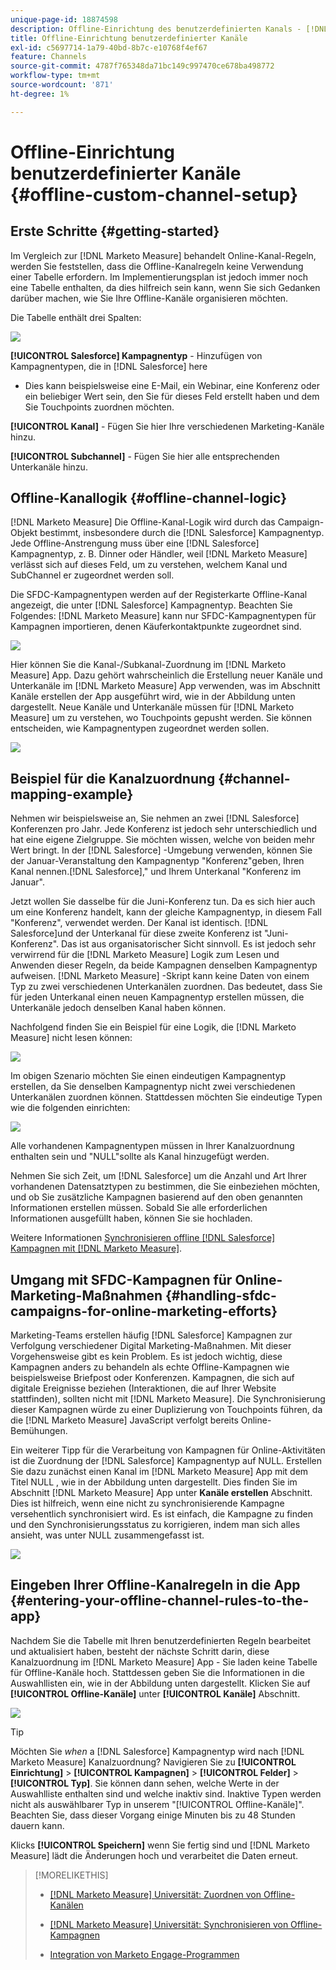 ```yaml
---
unique-page-id: 18874598
description: Offline-Einrichtung des benutzerdefinierten Kanals - [!DNL Marketo Measure]
title: Offline-Einrichtung benutzerdefinierter Kanäle
exl-id: c5697714-1a79-40bd-8b7c-e10768f4ef67
feature: Channels
source-git-commit: 4787f765348da71bc149c997470ce678ba498772
workflow-type: tm+mt
source-wordcount: '871'
ht-degree: 1%

---
```


# Offline-Einrichtung benutzerdefinierter Kanäle {#offline-custom-channel-setup}

## Erste Schritte {#getting-started}

Im Vergleich zur [!DNL Marketo Measure] behandelt Online-Kanal-Regeln, werden Sie feststellen, dass die Offline-Kanalregeln keine Verwendung einer Tabelle erfordern. Im Implementierungsplan ist jedoch immer noch eine Tabelle enthalten, da dies hilfreich sein kann, wenn Sie sich Gedanken darüber machen, wie Sie Ihre Offline-Kanäle organisieren möchten.

Die Tabelle enthält drei Spalten:

![](assets/1-2.png)

**[!UICONTROL Salesforce] Kampagnentyp** - Hinzufügen von Kampagnentypen, die in [!DNL Salesforce] here

* Dies kann beispielsweise eine E-Mail, ein Webinar, eine Konferenz oder ein beliebiger Wert sein, den Sie für dieses Feld erstellt haben und dem Sie Touchpoints zuordnen möchten.

**[!UICONTROL Kanal]** - Fügen Sie hier Ihre verschiedenen Marketing-Kanäle hinzu.

**[!UICONTROL Subchannel]** - Fügen Sie hier alle entsprechenden Unterkanäle hinzu.

## Offline-Kanallogik {#offline-channel-logic}

[!DNL Marketo Measure] Die Offline-Kanal-Logik wird durch das Campaign-Objekt bestimmt, insbesondere durch die [!DNL Salesforce] Kampagnentyp. Jede Offline-Anstrengung muss über eine [!DNL Salesforce] Kampagnentyp, z. B. Dinner oder Händler, weil [!DNL Marketo Measure] verlässt sich auf dieses Feld, um zu verstehen, welchem Kanal und SubChannel er zugeordnet werden soll.

Die SFDC-Kampagnentypen werden auf der Registerkarte Offline-Kanal angezeigt, die unter [!DNL Salesforce] Kampagnentyp. Beachten Sie Folgendes: [!DNL Marketo Measure] kann nur SFDC-Kampagnentypen für Kampagnen importieren, denen Käuferkontaktpunkte zugeordnet sind.

![](assets/2-2.png)

Hier können Sie die Kanal-/Subkanal-Zuordnung im [!DNL Marketo Measure] App. Dazu gehört wahrscheinlich die Erstellung neuer Kanäle und Unterkanäle im [!DNL Marketo Measure] App verwenden, was im Abschnitt Kanäle erstellen der App ausgeführt wird, wie in der Abbildung unten dargestellt. Neue Kanäle und Unterkanäle müssen für [!DNL Marketo Measure] um zu verstehen, wo Touchpoints gepusht werden. Sie können entscheiden, wie Kampagnentypen zugeordnet werden sollen.

![](assets/3-2.png)

## Beispiel für die Kanalzuordnung {#channel-mapping-example}

Nehmen wir beispielsweise an, Sie nehmen an zwei [!DNL Salesforce] Konferenzen pro Jahr. Jede Konferenz ist jedoch sehr unterschiedlich und hat eine eigene Zielgruppe. Sie möchten wissen, welche von beiden mehr Wert bringt. In der [!DNL Salesforce] -Umgebung verwenden, können Sie der Januar-Veranstaltung den Kampagnentyp &quot;Konferenz&quot;geben, Ihren Kanal nennen.[!DNL Salesforce],&quot; und Ihrem Unterkanal &quot;Konferenz im Januar&quot;.

Jetzt wollen Sie dasselbe für die Juni-Konferenz tun. Da es sich hier auch um eine Konferenz handelt, kann der gleiche Kampagnentyp, in diesem Fall &quot;Konferenz&quot;, verwendet werden. Der Kanal ist identisch. [!DNL Salesforce]und der Unterkanal für diese zweite Konferenz ist &quot;Juni-Konferenz&quot;. Das ist aus organisatorischer Sicht sinnvoll. Es ist jedoch sehr verwirrend für die [!DNL Marketo Measure] Logik zum Lesen und Anwenden dieser Regeln, da beide Kampagnen denselben Kampagnentyp aufweisen. [!DNL Marketo Measure] -Skript kann keine Daten von einem Typ zu zwei verschiedenen Unterkanälen zuordnen. Das bedeutet, dass Sie für jeden Unterkanal einen neuen Kampagnentyp erstellen müssen, die Unterkanäle jedoch denselben Kanal haben können.

Nachfolgend finden Sie ein Beispiel für eine Logik, die [!DNL Marketo Measure] nicht lesen können:

![](assets/4-2.png)

Im obigen Szenario möchten Sie einen eindeutigen Kampagnentyp erstellen, da Sie denselben Kampagnentyp nicht zwei verschiedenen Unterkanälen zuordnen können. Stattdessen möchten Sie eindeutige Typen wie die folgenden einrichten:

![](assets/5-2.png)

Alle vorhandenen Kampagnentypen müssen in Ihrer Kanalzuordnung enthalten sein und &quot;NULL&quot;sollte als Kanal hinzugefügt werden.

Nehmen Sie sich Zeit, um [!DNL Salesforce] um die Anzahl und Art Ihrer vorhandenen Datensatztypen zu bestimmen, die Sie einbeziehen möchten, und ob Sie zusätzliche Kampagnen basierend auf den oben genannten Informationen erstellen müssen. Sobald Sie alle erforderlichen Informationen ausgefüllt haben, können Sie sie hochladen.

Weitere Informationen [Synchronisieren offline [!DNL Salesforce] Kampagnen mit [!DNL Marketo Measure]](/help/channel-tracking-and-setup/offline-channels/legacy-processes/syncing-offline-campaigns.md).

## Umgang mit SFDC-Kampagnen für Online-Marketing-Maßnahmen {#handling-sfdc-campaigns-for-online-marketing-efforts}

Marketing-Teams erstellen häufig [!DNL Salesforce] Kampagnen zur Verfolgung verschiedener Digital Marketing-Maßnahmen. Mit dieser Vorgehensweise gibt es kein Problem. Es ist jedoch wichtig, diese Kampagnen anders zu behandeln als echte Offline-Kampagnen wie beispielsweise Briefpost oder Konferenzen. Kampagnen, die sich auf digitale Ereignisse beziehen (Interaktionen, die auf Ihrer Website stattfinden), sollten nicht mit [!DNL Marketo Measure]. Die Synchronisierung dieser Kampagnen würde zu einer Duplizierung von Touchpoints führen, da die [!DNL Marketo Measure] JavaScript verfolgt bereits Online-Bemühungen.

Ein weiterer Tipp für die Verarbeitung von Kampagnen für Online-Aktivitäten ist die Zuordnung der [!DNL Salesforce] Kampagnentyp auf NULL. Erstellen Sie dazu zunächst einen Kanal im [!DNL Marketo Measure] App mit dem Titel NULL , wie in der Abbildung unten dargestellt. Dies finden Sie im Abschnitt [!DNL Marketo Measure] App unter **Kanäle erstellen** Abschnitt. Dies ist hilfreich, wenn eine nicht zu synchronisierende Kampagne versehentlich synchronisiert wird. Es ist einfach, die Kampagne zu finden und den Synchronisierungsstatus zu korrigieren, indem man sich alles ansieht, was unter NULL zusammengefasst ist.

![](assets/6-2.png)

## Eingeben Ihrer Offline-Kanalregeln in die App {#entering-your-offline-channel-rules-to-the-app}

Nachdem Sie die Tabelle mit Ihren benutzerdefinierten Regeln bearbeitet und aktualisiert haben, besteht der nächste Schritt darin, diese Kanalzuordnung im [!DNL Marketo Measure] App - Sie laden keine Tabelle für Offline-Kanäle hoch. Stattdessen geben Sie die Informationen in die Auswahllisten ein, wie in der Abbildung unten dargestellt. Klicken Sie auf **[!UICONTROL Offline-Kanäle]** unter **[!UICONTROL Kanäle]** Abschnitt.

![](assets/7-2.png)

>[!TIP]
>
>Möchten Sie _when_ a [!DNL Salesforce] Kampagnentyp wird nach [!DNL Marketo Measure] Kanalzuordnung? Navigieren Sie zu **[!UICONTROL Einrichtung]** > **[!UICONTROL Kampagnen]** > **[!UICONTROL Felder]** > **[!UICONTROL Typ]**. Sie können dann sehen, welche Werte in der Auswahlliste enthalten sind und welche inaktiv sind. Inaktive Typen werden nicht als auswählbarer Typ in unserem &quot;[!UICONTROL Offline-Kanäle]&quot;. Beachten Sie, dass dieser Vorgang einige Minuten bis zu 48 Stunden dauern kann.

Klicks **[!UICONTROL Speichern]** wenn Sie fertig sind und [!DNL Marketo Measure] lädt die Änderungen hoch und verarbeitet die Daten erneut.

>[!MORELIKETHIS]
>
>* [[!DNL Marketo Measure] Universität: Zuordnen von Offline-Kanälen](https://universityonline.marketo.com/courses/bizible-fundamentals-channel-management/#/page/5c630eca34d9f0367662b77f)
>
>* [[!DNL Marketo Measure] Universität: Synchronisieren von Offline-Kampagnen](https://universityonline.marketo.com/courses/bizible-fundamentals-channel-management/#/page/5c63286e34d9f0367662b78b)
>
>* [Integration von Marketo Engage-Programmen](/help/marketo-measure-and-marketo/marketo-measure-integrations-with-marketo/marketo-engage-programs-integration.md#channel-mapping)
